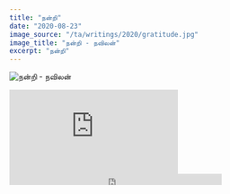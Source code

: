 ```yaml
---
title: "நன்றி"
date: "2020-08-23"
image_source: "/ta/writings/2020/gratitude.jpg"
image_title: "நன்றி - நவிலன்"
excerpt: "நன்றி"
---
```


<!--more-->

![நன்றி - நவிலன்](/ta/writings/2020/gratitude.jpg)

<div class="youtube">
<iframe src="https://www.youtube.com/embed/J_FdoHdReJg" frameborder="0" allow="accelerometer; autoplay; encrypted-media; gyroscope; picture-in-picture" allowfullscreen>
</iframe>
</div>

<div class="sound-cloud">
<iframe width="75%" height="20" scrolling="no" frameborder="no" allow="autoplay" src="https://w.soundcloud.com/player/?url=https%3A//api.soundcloud.com/tracks/880485421&color=%23ff5500&inverse=true&auto_play=false&show_user=true">
</iframe>
</div>